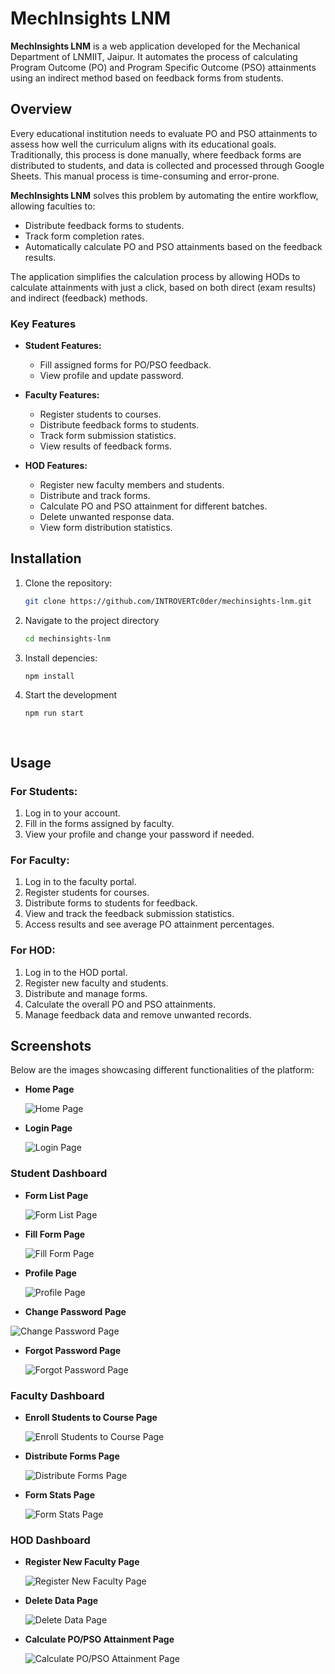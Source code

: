 # MechInsights LNM

**MechInsights LNM** is a web application developed for the Mechanical Department of LNMIIT, Jaipur. It automates the process of calculating Program Outcome (PO) and Program Specific Outcome (PSO) attainments using an indirect method based on feedback forms from students.

## Overview

Every educational institution needs to evaluate PO and PSO attainments to assess how well the curriculum aligns with its educational goals. Traditionally, this process is done manually, where feedback forms are distributed to students, and data is collected and processed through Google Sheets. This manual process is time-consuming and error-prone.

**MechInsights LNM** solves this problem by automating the entire workflow, allowing faculties to:

- Distribute feedback forms to students.
- Track form completion rates.
- Automatically calculate PO and PSO attainments based on the feedback results.

The application simplifies the calculation process by allowing HODs to calculate attainments with just a click, based on both direct (exam results) and indirect (feedback) methods.

### Key Features

- **Student Features:**
  - Fill assigned forms for PO/PSO feedback.
  - View profile and update password.

- **Faculty Features:**
  - Register students to courses.
  - Distribute feedback forms to students.
  - Track form submission statistics.
  - View results of feedback forms.

- **HOD Features:**
  - Register new faculty members and students.
  - Distribute and track forms.
  - Calculate PO and PSO attainment for different batches.
  - Delete unwanted response data.
  - View form distribution statistics.

## Installation

1. Clone the repository:

   ```bash
   git clone https://github.com/INTROVERTc0der/mechinsights-lnm.git

2. Navigate to the project directory
   
   ```bash
   cd mechinsights-lnm

3. Install depencies:

   ```bash
   npm install

4. Start the development

   ```bash
   npm run start

  

## Usage

### For Students:

1. Log in to your account.
2. Fill in the forms assigned by faculty.
3. View your profile and change your password if needed.

### For Faculty:

1. Log in to the faculty portal.
2. Register students for courses.
3. Distribute forms to students for feedback.
4. View and track the feedback submission statistics.
5. Access results and see average PO attainment percentages.

### For HOD:

1. Log in to the HOD portal.
2. Register new faculty and students.
3. Distribute and manage forms.
4. Calculate the overall PO and PSO attainments.
5. Manage feedback data and remove unwanted records.

## Screenshots

Below are the images showcasing different functionalities of the platform:

- **Home Page**

  ![Home Page](https://drive.google.com/uc?export=view&id=11UZOD5-6NnBT4Hu75l-iCt4RixVV8aQr)

- **Login Page**

  ![Login Page](https://drive.google.com/uc?export=view&id=10QQEU3HcnwOBe0TK5YCaxw8wDjLQDNnY)

### Student Dashboard

- **Form List Page**

  ![Form List Page](https://drive.google.com/uc?export=view&id=1ceDDTuVTew_bWkaXpRnQZ4KbVbh-_t9z)

- **Fill Form Page**

  ![Fill Form Page](https://drive.google.com/uc?export=view&id=1tEfiLka73qBfA1BcjssTEvCaWG-_rFiU)

- **Profile Page**

  ![Profile Page](https://drive.google.com/uc?export=view&id=1dFZ0bBEKfX1hPByqD86XKmtPvyYa6C1I)

- **Change Password Page**

![Change Password Page](https://drive.google.com/uc?export=view&id=1fJjEUxmaDCs4SOVdfwdAXJQ0d2x4JINE)



- **Forgot Password Page**

  ![Forgot Password Page](https://drive.google.com/uc?export=view&id=1sqvY8nrAbHE2wghZfRnf7EL33cUNlKEz)

### Faculty Dashboard

- **Enroll Students to Course Page**

  ![Enroll Students to Course Page](https://drive.google.com/uc?export=view&id=1iBs2AsqWo7S2F1r3YcvSMkZi7TV96L8H)

- **Distribute Forms Page**

  ![Distribute Forms Page](https://drive.google.com/uc?export=view&id=1UwbdkH7ZjowgJbDx9P3m5gJAkL-EqHMU)

- **Form Stats Page**

  ![Form Stats Page](https://drive.google.com/uc?export=view&id=1X7EwR5gj_6qBiLpe6D_vHZBF6_gDAuj5)

### HOD Dashboard

- **Register New Faculty Page**

  ![Register New Faculty Page](https://drive.google.com/uc?export=view&id=1RSS2uNur0vg2YSzK-Yq5hlI_uHMyiz7D)

- **Delete Data Page**

  ![Delete Data Page](https://drive.google.com/uc?export=view&id=1-Hv8Q1559fhfCe11KdOCgzyuaGpyNK1p)


- **Calculate PO/PSO Attainment Page**

  ![Calculate PO/PSO Attainment Page](https://drive.google.com/uc?export=view&id=1H-KFLlmfXo7KjBkZGpcZ8aqWN_5MyF4w)



